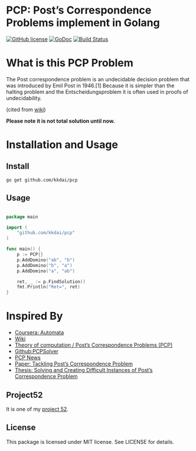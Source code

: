 PCP: Post’s Correspondence Problems implement in Golang
==============

[![GitHub license](https://img.shields.io/badge/license-MIT-blue.svg)](https://raw.githubusercontent.com/kkdai/cyk/master/LICENSE)  [![GoDoc](https://godoc.org/github.com/kkdai/pcp?status.svg)](https://godoc.org/github.com/kkdai/pcp)  [![Build Status](https://travis-ci.org/kkdai/pcp.svg?branch=master)](https://travis-ci.org/kkdai/pcp)


What is this PCP Problem
=============

The Post correspondence problem is an undecidable decision problem that was introduced by Emil Post in 1946.[1] Because it is simpler than the halting problem and the Entscheidungsproblem it is often used in proofs of undecidability.

(cited from [wiki](https://en.wikipedia.org/wiki/Post_correspondence_problem))
 
 
**Please note it is not total solution until now.**

Installation and Usage
=============


Install
---------------

    go get github.com/kkdai/pcp


Usage
---------------



```go

package main

import (
    "github.com/kkdai/pcp"
)

func main() {
	p := PCP{}
	p.AddDomino("ab", "b")
	p.AddDomino("b", "a")
	p.AddDomino("a", "ab")

	ret, _ := p.FindSolution()
	fmt.Println("Ret=", ret)
}

```

Inspired By
=============

- [Coursera: Automata](https://class.coursera.org/automata-004/)
- [Wiki](https://en.wikipedia.org/wiki/Post_correspondence_problem)
- [Theory of computation / Post’s Correspondence Problems (PCP)](http://www.slideshare.net/ThamerAlamery/theory-of-computation-presentation-final)
- [Github:PCPSolver](https://github.com/dcatteeu/PCPSolver)
- [PCP News](https://webdocs.cs.ualberta.ca/~games/PCP/)
- [Paper: Tackling Post’s Correspondence Problem](https://webdocs.cs.ualberta.ca/~games/PCP/paper/CG2002.pdf)
- [Thesis: Solving and Creating Difficult Instances of Post’s Correspondence Problem](https://webdocs.cs.ualberta.ca/~games/PCP/thesis/pcp.pdf)

Project52
---------------

It is one of my [project 52](https://github.com/kkdai/project52).


License
---------------

This package is licensed under MIT license. See LICENSE for details.
